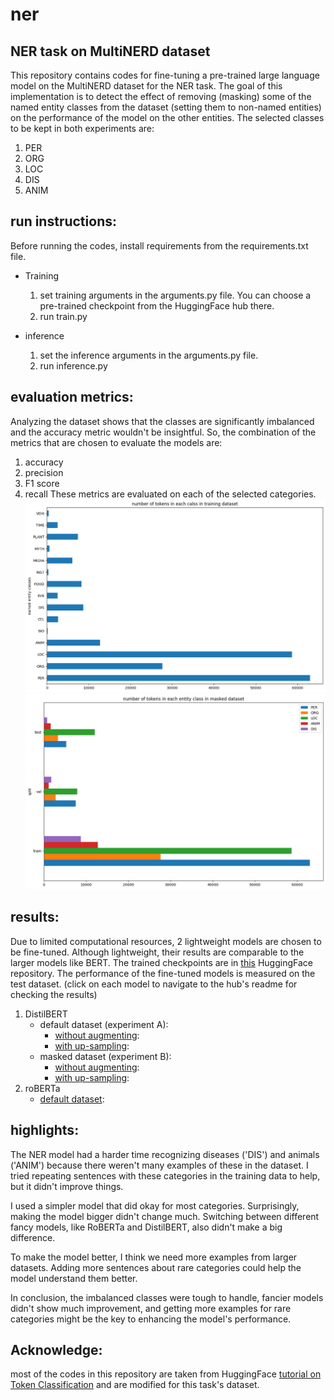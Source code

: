 # ner
## NER task on MultiNERD dataset

This repository contains codes for fine-tuning a pre-trained large language model on the MultiNERD dataset for the NER task. The goal of this implementation is to detect the effect of removing (masking) some of the named entity classes from the dataset (setting them to non-named entities) on the performance of the model on the other entities. The selected classes to be kept in both experiments are:
1. PER
2. ORG
3. LOC
4. DIS
5. ANIM


## run instructions:
Before running the codes, install requirements from the requirements.txt file.
* Training
    1. set training arguments in the arguments.py file. You can choose a pre-trained checkpoint from the HuggingFace hub there. 
    2. run train.py 

* inference
    1. set the inference arguments in the arguments.py file. 
    2. run inference.py

## evaluation metrics:
Analyzing the dataset shows that the classes are significantly imbalanced and the accuracy metric wouldn't be insightful. So, the combination of the metrics that are chosen to evaluate the models are:
1. accuracy
2. precision
3. F1 score
4. recall
These metrics are evaluated on each of the selected categories.
![alt text](readmefiles/default-dataset.png)
![alt text](readmefiles/masked-dataset.png)

## results:
Due to limited computational resources, 2 lightweight models are chosen to be fine-tuned. Although lightweight, their results are comparable to the larger models like BERT. The trained checkpoints are in [this](https://huggingface.co/pariakashani) HuggingFace repository. The performance of the fine-tuned models is measured on the test dataset. (click on each model to navigate to the hub's readme for checking the results)
1. DistilBERT
    * default dataset (experiment A):
        - [without augmenting](https://huggingface.co/pariakashani/en-multinerd-ner-more-training):
        - [with up-sampling](https://huggingface.co/pariakashani/en-multinerd-ner-unmasked-upsampled):
    * masked dataset (experiment B):
        - [without augmenting](https://huggingface.co/pariakashani/en-multinerd-masked-ner-more-training):
        - [with up-sampling](https://huggingface.co/pariakashani/en-multinerd-ner-upsampled):
2. roBERTa
    * [default dataset](https://huggingface.co/pariakashani/en-multinerd-ner-roberta):



## highlights:
The NER model had a harder time recognizing diseases ('DIS') and animals ('ANIM') because there weren't many examples of these in the dataset. I tried repeating sentences with these categories in the training data to help, but it didn't improve things.

I used a simpler model that did okay for most categories. Surprisingly, making the model bigger didn't change much. Switching between different fancy models, like RoBERTa and DistilBERT, also didn't make a big difference.

To make the model better, I think we need more examples from larger datasets. Adding more sentences about rare categories could help the model understand them better.

In conclusion, the imbalanced classes were tough to handle, fancier models didn't show much improvement, and getting more examples for rare categories might be the key to enhancing the model's performance.

## Acknowledge:
most of the codes in this repository are taken from HuggingFace [tutorial on Token Classification](https://huggingface.co/docs/transformers/tasks/token_classification) and are modified for this task's dataset.






